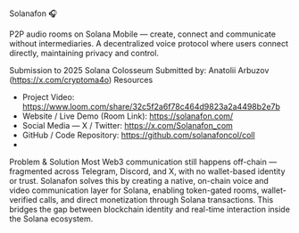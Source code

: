 Solanafon 🎧

P2P audio rooms on Solana Mobile — create, connect and communicate without intermediaries.
A decentralized voice protocol where users connect directly, maintaining privacy and control.

Submission to 2025 Solana Colosseum
Submitted by: Anatolii Arbuzov (https://x.com/cryptoma4o)
Resources
* Project Video: https://www.loom.com/share/32c5f2a6f78c464d9823a2a4498b2e7b
* Website / Live Demo (Room Link): https://solanafon.com/ 
* Social Media — X / Twitter: https://x.com/Solanafon_com
* GitHub / Code Repository: https://github.com/solanafoncol/coll
*

Problem & Solution
Most Web3 communication still happens off-chain — fragmented across Telegram, Discord, and X, with no wallet-based identity or trust. Solanafon solves this by creating a native, on-chain voice and video communication layer for Solana, enabling token-gated rooms, wallet-verified calls, and direct monetization through Solana transactions. This bridges the gap between blockchain identity and real-time interaction inside the Solana ecosystem.
